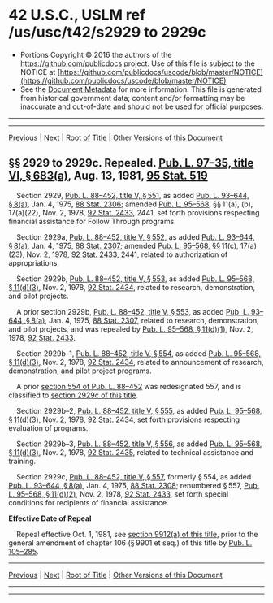 ---
---

# 42 U.S.C., USLM ref /us/usc/t42/s2929 to 2929c

* Portions Copyright © 2016 the authors of the https://github.com/publicdocs project.
  Use of this file is subject to the NOTICE at [https://github.com/publicdocs/uscode/blob/master/NOTICE](https://github.com/publicdocs/uscode/blob/master/NOTICE)
* See the [Document Metadata](././../../../../../..//README.md) for more information.
  This file is generated from historical government data; content and/or formatting may be inaccurate and out-of-date and should not be used for official purposes.

----------
----------

[Previous](./../../../../../..//us/usc/t42/ch34/schV/ptB/m__us_usc_t42_ch34_schV_ptB.md) | [Next](./../../../../../..//us/usc/t42/ch34/schV/ptC/m__us_usc_t42_ch34_schV_ptC.md) | [Root of Title](./../../../../../../) | [Other Versions of this Document](https://publicdocs.github.io/go/links?ns=uslm&ref=%2Fus%2Fusc%2Ft42%2Fs2929+to+2929c)

## §§ 2929 to 2929c. Repealed. [Pub. L. 97–35, title VI, § 683(a)][/us/pl/97/35/s683/a], Aug. 13, 1981, [95 Stat. 519][/us/stat/95/519]

    Section 2929, [Pub. L. 88–452, title V, § 551][/us/pl/88/452/s551], as added [Pub. L. 93–644, § 8(a)][/us/pl/93/644/s8/a], Jan. 4, 1975, [88 Stat. 2306][/us/stat/88/2306]; amended [Pub. L. 95–568][/us/pl/95/568], §§ 11(a), (b), 17(a)(22), Nov. 2, 1978, [92 Stat. 2433][/us/stat/92/2433], 2441, set forth provisions respecting financial assistance for Follow Through programs.

    Section 2929a, [Pub. L. 88–452, title V, § 552][/us/pl/88/452/s552], as added [Pub. L. 93–644, § 8(a)][/us/pl/93/644/s8/a], Jan. 4, 1975, [88 Stat. 2307][/us/stat/88/2307]; amended [Pub. L. 95–568][/us/pl/95/568], §§ 11(c), 17(a)(23), Nov. 2, 1978, [92 Stat. 2433][/us/stat/92/2433], 2441, related to authorization of appropriations.

    Section 2929b, [Pub. L. 88–452, title V, § 553][/us/pl/88/452/s553], as added [Pub. L. 95–568, § 11(d)(3)][/us/pl/95/568/s11/d/3], Nov. 2, 1978, [92 Stat. 2434][/us/stat/92/2434], related to research, demonstration, and pilot projects.

    A prior section 2929b, [Pub. L. 88–452, title V, § 553][/us/pl/88/452/s553], as added [Pub. L. 93–644, § 8(a)][/us/pl/93/644/s8/a], Jan. 4, 1975, [88 Stat. 2307][/us/stat/88/2307], related to research, demonstration, and pilot projects, and was repealed by [Pub. L. 95–568, § 11(d)(1)][/us/pl/95/568/s11/d/1], Nov. 2, 1978, [92 Stat. 2433][/us/stat/92/2433].

    Section 2929b–1, [Pub. L. 88–452, title V, § 554][/us/pl/88/452/s554], as added [Pub. L. 95–568, § 11(d)(3)][/us/pl/95/568/s11/d/3], Nov. 2, 1978, [92 Stat. 2434][/us/stat/92/2434], related to announcement of research, demonstration, and pilot project programs.

    A prior [section 554 of Pub. L. 88–452][/us/pl/88/452/s554] was redesignated 557, and is classified to [section 2929c of this title][/us/usc/t42/s2929c].

    Section 2929b–2, [Pub. L. 88–452, title V, § 555][/us/pl/88/452/s555], as added [Pub. L. 95–568, § 11(d)(3)][/us/pl/95/568/s11/d/3], Nov. 2, 1978, [92 Stat. 2434][/us/stat/92/2434], set forth provisions respecting evaluation of programs.

    Section 2929b–3, [Pub. L. 88–452, title V, § 556][/us/pl/88/452/s556], as added [Pub. L. 95–568, § 11(d)(3)][/us/pl/95/568/s11/d/3], Nov. 2, 1978, [92 Stat. 2435][/us/stat/92/2435], related to technical assistance and training.

    Section 2929c, [Pub. L. 88–452, title V, § 557][/us/pl/88/452/s557], formerly § 554, as added [Pub. L. 93–644, § 8(a)][/us/pl/93/644/s8/a], Jan. 4, 1975, [88 Stat. 2308][/us/stat/88/2308]; renumbered § 557, [Pub. L. 95–568, § 11(d)(2)][/us/pl/95/568/s11/d/2], Nov. 2, 1978, [92 Stat. 2433][/us/stat/92/2433], set forth special conditions for recipients of financial assistance.

 __Effective Date of Repeal__ 

    Repeal effective Oct. 1, 1981, see [section 9912(a) of this title][/us/usc/t42/s9912/a], prior to the general amendment of chapter 106 (§ 9901 et seq.) of this title by [Pub. L. 105–285][/us/pl/105/285].

----------

[Previous](./../../../../../..//us/usc/t42/ch34/schV/ptB/m__us_usc_t42_ch34_schV_ptB.md) | [Next](./../../../../../..//us/usc/t42/ch34/schV/ptC/m__us_usc_t42_ch34_schV_ptC.md) | [Root of Title](./../../../../../../) | [Other Versions of this Document](https://publicdocs.github.io/go/links?ns=uslm&ref=%2Fus%2Fusc%2Ft42%2Fs2929+to+2929c)

----------
----------

[/us/pl/97/35/s683/a]: https://publicdocs.github.io/go/links?ns=uslm&ref=%2Fus%2Fpl%2F97%2F35%2Fs683%2Fa
[/us/stat/95/519]: https://publicdocs.github.io/go/links?ns=uslm&ref=%2Fus%2Fstat%2F95%2F519
[/us/pl/88/452/s551]: https://publicdocs.github.io/go/links?ns=uslm&ref=%2Fus%2Fpl%2F88%2F452%2Fs551
[/us/pl/93/644/s8/a]: https://publicdocs.github.io/go/links?ns=uslm&ref=%2Fus%2Fpl%2F93%2F644%2Fs8%2Fa
[/us/stat/88/2306]: https://publicdocs.github.io/go/links?ns=uslm&ref=%2Fus%2Fstat%2F88%2F2306
[/us/pl/95/568]: https://publicdocs.github.io/go/links?ns=uslm&ref=%2Fus%2Fpl%2F95%2F568
[/us/stat/92/2433]: https://publicdocs.github.io/go/links?ns=uslm&ref=%2Fus%2Fstat%2F92%2F2433
[/us/pl/88/452/s552]: https://publicdocs.github.io/go/links?ns=uslm&ref=%2Fus%2Fpl%2F88%2F452%2Fs552
[/us/pl/93/644/s8/a]: https://publicdocs.github.io/go/links?ns=uslm&ref=%2Fus%2Fpl%2F93%2F644%2Fs8%2Fa
[/us/stat/88/2307]: https://publicdocs.github.io/go/links?ns=uslm&ref=%2Fus%2Fstat%2F88%2F2307
[/us/pl/95/568]: https://publicdocs.github.io/go/links?ns=uslm&ref=%2Fus%2Fpl%2F95%2F568
[/us/stat/92/2433]: https://publicdocs.github.io/go/links?ns=uslm&ref=%2Fus%2Fstat%2F92%2F2433
[/us/pl/88/452/s553]: https://publicdocs.github.io/go/links?ns=uslm&ref=%2Fus%2Fpl%2F88%2F452%2Fs553
[/us/pl/95/568/s11/d/3]: https://publicdocs.github.io/go/links?ns=uslm&ref=%2Fus%2Fpl%2F95%2F568%2Fs11%2Fd%2F3
[/us/stat/92/2434]: https://publicdocs.github.io/go/links?ns=uslm&ref=%2Fus%2Fstat%2F92%2F2434
[/us/pl/88/452/s553]: https://publicdocs.github.io/go/links?ns=uslm&ref=%2Fus%2Fpl%2F88%2F452%2Fs553
[/us/pl/93/644/s8/a]: https://publicdocs.github.io/go/links?ns=uslm&ref=%2Fus%2Fpl%2F93%2F644%2Fs8%2Fa
[/us/stat/88/2307]: https://publicdocs.github.io/go/links?ns=uslm&ref=%2Fus%2Fstat%2F88%2F2307
[/us/pl/95/568/s11/d/1]: https://publicdocs.github.io/go/links?ns=uslm&ref=%2Fus%2Fpl%2F95%2F568%2Fs11%2Fd%2F1
[/us/stat/92/2433]: https://publicdocs.github.io/go/links?ns=uslm&ref=%2Fus%2Fstat%2F92%2F2433
[/us/pl/88/452/s554]: https://publicdocs.github.io/go/links?ns=uslm&ref=%2Fus%2Fpl%2F88%2F452%2Fs554
[/us/pl/95/568/s11/d/3]: https://publicdocs.github.io/go/links?ns=uslm&ref=%2Fus%2Fpl%2F95%2F568%2Fs11%2Fd%2F3
[/us/stat/92/2434]: https://publicdocs.github.io/go/links?ns=uslm&ref=%2Fus%2Fstat%2F92%2F2434
[/us/pl/88/452/s554]: https://publicdocs.github.io/go/links?ns=uslm&ref=%2Fus%2Fpl%2F88%2F452%2Fs554
[/us/usc/t42/s2929c]: https://publicdocs.github.io/go/links?ns=uslm&ref=%2Fus%2Fusc%2Ft42%2Fs2929c
[/us/pl/88/452/s555]: https://publicdocs.github.io/go/links?ns=uslm&ref=%2Fus%2Fpl%2F88%2F452%2Fs555
[/us/pl/95/568/s11/d/3]: https://publicdocs.github.io/go/links?ns=uslm&ref=%2Fus%2Fpl%2F95%2F568%2Fs11%2Fd%2F3
[/us/stat/92/2434]: https://publicdocs.github.io/go/links?ns=uslm&ref=%2Fus%2Fstat%2F92%2F2434
[/us/pl/88/452/s556]: https://publicdocs.github.io/go/links?ns=uslm&ref=%2Fus%2Fpl%2F88%2F452%2Fs556
[/us/pl/95/568/s11/d/3]: https://publicdocs.github.io/go/links?ns=uslm&ref=%2Fus%2Fpl%2F95%2F568%2Fs11%2Fd%2F3
[/us/stat/92/2435]: https://publicdocs.github.io/go/links?ns=uslm&ref=%2Fus%2Fstat%2F92%2F2435
[/us/pl/88/452/s557]: https://publicdocs.github.io/go/links?ns=uslm&ref=%2Fus%2Fpl%2F88%2F452%2Fs557
[/us/pl/93/644/s8/a]: https://publicdocs.github.io/go/links?ns=uslm&ref=%2Fus%2Fpl%2F93%2F644%2Fs8%2Fa
[/us/stat/88/2308]: https://publicdocs.github.io/go/links?ns=uslm&ref=%2Fus%2Fstat%2F88%2F2308
[/us/pl/95/568/s11/d/2]: https://publicdocs.github.io/go/links?ns=uslm&ref=%2Fus%2Fpl%2F95%2F568%2Fs11%2Fd%2F2
[/us/stat/92/2433]: https://publicdocs.github.io/go/links?ns=uslm&ref=%2Fus%2Fstat%2F92%2F2433
[/us/usc/t42/s9912/a]: https://publicdocs.github.io/go/links?ns=uslm&ref=%2Fus%2Fusc%2Ft42%2Fs9912%2Fa
[/us/pl/105/285]: https://publicdocs.github.io/go/links?ns=uslm&ref=%2Fus%2Fpl%2F105%2F285



